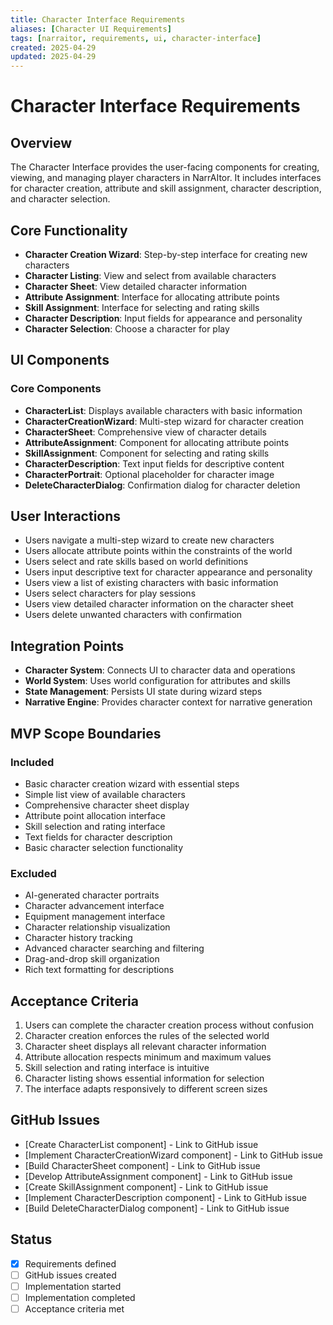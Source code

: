 ```yaml
---
title: Character Interface Requirements
aliases: [Character UI Requirements]
tags: [narraitor, requirements, ui, character-interface]
created: 2025-04-29
updated: 2025-04-29
---
```


# Character Interface Requirements

## Overview
The Character Interface provides the user-facing components for creating, viewing, and managing player characters in NarrAItor. It includes interfaces for character creation, attribute and skill assignment, character description, and character selection.

## Core Functionality
- **Character Creation Wizard**: Step-by-step interface for creating new characters
- **Character Listing**: View and select from available characters
- **Character Sheet**: View detailed character information
- **Attribute Assignment**: Interface for allocating attribute points
- **Skill Assignment**: Interface for selecting and rating skills
- **Character Description**: Input fields for appearance and personality
- **Character Selection**: Choose a character for play

## UI Components

### Core Components
- **CharacterList**: Displays available characters with basic information
- **CharacterCreationWizard**: Multi-step wizard for character creation
- **CharacterSheet**: Comprehensive view of character details
- **AttributeAssignment**: Component for allocating attribute points
- **SkillAssignment**: Component for selecting and rating skills
- **CharacterDescription**: Text input fields for descriptive content
- **CharacterPortrait**: Optional placeholder for character image
- **DeleteCharacterDialog**: Confirmation dialog for character deletion

## User Interactions
- Users navigate a multi-step wizard to create new characters
- Users allocate attribute points within the constraints of the world
- Users select and rate skills based on world definitions
- Users input descriptive text for character appearance and personality
- Users view a list of existing characters with basic information
- Users select characters for play sessions
- Users view detailed character information on the character sheet
- Users delete unwanted characters with confirmation

## Integration Points
- **Character System**: Connects UI to character data and operations
- **World System**: Uses world configuration for attributes and skills
- **State Management**: Persists UI state during wizard steps
- **Narrative Engine**: Provides character context for narrative generation

## MVP Scope Boundaries

### Included
- Basic character creation wizard with essential steps
- Simple list view of available characters
- Comprehensive character sheet display
- Attribute point allocation interface
- Skill selection and rating interface
- Text fields for character description
- Basic character selection functionality

### Excluded
- AI-generated character portraits
- Character advancement interface
- Equipment management interface
- Character relationship visualization
- Character history tracking
- Advanced character searching and filtering
- Drag-and-drop skill organization
- Rich text formatting for descriptions

## Acceptance Criteria
1. Users can complete the character creation process without confusion
2. Character creation enforces the rules of the selected world
3. Character sheet displays all relevant character information
4. Attribute allocation respects minimum and maximum values
5. Skill selection and rating interface is intuitive
6. Character listing shows essential information for selection
7. The interface adapts responsively to different screen sizes

## GitHub Issues
- [Create CharacterList component] - Link to GitHub issue
- [Implement CharacterCreationWizard component] - Link to GitHub issue
- [Build CharacterSheet component] - Link to GitHub issue
- [Develop AttributeAssignment component] - Link to GitHub issue
- [Create SkillAssignment component] - Link to GitHub issue
- [Implement CharacterDescription component] - Link to GitHub issue
- [Build DeleteCharacterDialog component] - Link to GitHub issue

## Status
- [x] Requirements defined
- [ ] GitHub issues created
- [ ] Implementation started
- [ ] Implementation completed
- [ ] Acceptance criteria met
